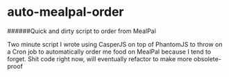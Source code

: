# auto-mealpal-order
######Quick and dirty script to order from MealPal

Two minute script I wrote using CasperJS on top of PhantomJS to throw on a Cron job to automatically order me food on MealPal
because I tend to forget. Shit code right now, will eventually refactor to make more obsolete-proof


